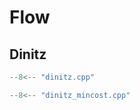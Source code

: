 # Flow

## Dinitz

```cpp title="Dinitz"
--8<-- "dinitz.cpp"
```

```cpp title="Dinitz Min-Cost"
--8<-- "dinitz_mincost.cpp"
```
